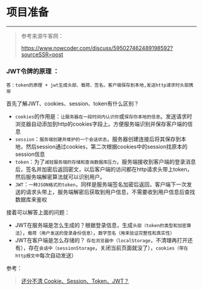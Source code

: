 # 项目准备

------

> 参考来源牛客网：
>
> https://www.nowcoder.com/discuss/595027462489198592?sourceSSR=post
>
> 

### JWT令牌的原理 ：

```
答：token的原理 + jwt生成头部、载荷、签名，客户端保存到本地,发送http请求时头部携带
```

首先了解JWT、cookies、session、token有什么区别？

- `cookies`的作用是：`让服务器在一段时间内认识你`或`保存你本地的信息`。发送请求时浏览器自动添加到http的cookies字段上。方便服务端识别并保存客户端的信息
- `session`：`服务端创建并维护的一个会话状态`，服务器创建连接后将其保存到本地，然后session通过cookies，第二次根据cookies中的session找原本的session信息
- `token`：为了`减轻服务端的存储和查询数据库压力`，服务端接收到客户端的登录消息后，签名并加密后返回密文，以后客户端的访问都在http请求头带上token，然后服务端解密算法就可以识别用户。
- `JWT`：`一种JSON格式的token`，同样是服务端签名加密后返回，客户端下一次发送的请求头带上，服务端解密后获取到用户信息，不需要收到用户信息后查找数据库来鉴权

接着可以解答上面的问题：

- JWT在服务端是怎么生成的？根据登录信息，生成`头部（token的类型和加密算法`），`载荷（用户发送的登录身份信息）`，`数字签名（用来验证完整性和真实性）`
- JWT在客户端是怎么存储的？ `存在浏览器中（localStorage`，不清理再打开还有），存在`会话中（sessionStorage`，关闭当前页面就没了），`cookies（带在http报文中`每次自动发送）

参考：

>  [还分不清 Cookie、Session、Token、JWT？](https://gw-c.nowcoder.com/api/sparta/jump/link?link=https%3A%2F%2Fzhuanlan.zhihu.com%2Fp%2F164696755)